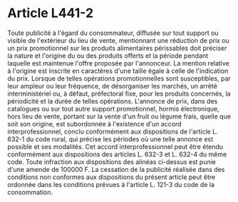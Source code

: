 # Article L441-2

Toute publicité à l'égard du consommateur, diffusée sur tout support ou visible de l'extérieur du lieu de vente, mentionnant une réduction de prix ou un prix promotionnel sur les produits alimentaires périssables doit préciser la nature et l'origine du ou des produits offerts et la période pendant laquelle est maintenue l'offre proposée par l'annonceur. La mention relative à l'origine est inscrite en caractères d'une taille égale à celle de l'indication du prix.   Lorsque de telles opérations promotionnelles sont susceptibles, par leur ampleur ou leur fréquence, de désorganiser les marchés, un arrêté interministériel ou, à défaut, préfectoral fixe, pour les produits concernés, la périodicité et la durée de telles opérations.   L'annonce de prix, dans des catalogues ou sur tout autre support promotionnel, hormis électronique, hors lieu de vente, portant sur la vente d'un fruit ou légume frais, quelle que soit son origine, est subordonnée à l'existence d'un accord interprofessionnel, conclu conformément aux dispositions de l'article L. 632-1 du code rural, qui précise les périodes où une telle annonce est possible et ses modalités. Cet accord interprofessionnel peut être étendu conformément aux dispositions des articles L. 632-3 et L. 632-4 du même code.   Toute infraction aux dispositions des alinéas ci-dessus est punie d'une amende de 100000 F.   La cessation de la publicité réalisée dans des conditions non conformes aux dispositions du présent article peut être ordonnée dans les conditions prévues à l'article L. 121-3 du code de la consommation.